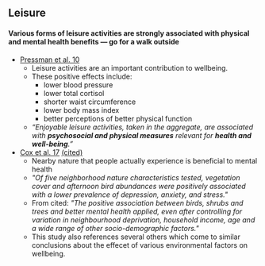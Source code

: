 ## Leisure

#### Various forms of leisure activities are strongly associated with physical and mental health benefits — go for a walk outside

*   [Pressman et al. 10](https://www.ncbi.nlm.nih.gov/pmc/articles/PMC2863117/)
    *   Leisure activities are an important contribution to wellbeing.
    *   These positive effects include:
        *   lower blood pressure
        *   lower total cortisol
        *   shorter waist circumference
        *   lower body mass index
        *   better perceptions of better physical function
    *   _“Enjoyable leisure activities, taken in the aggregate, are associated with **psychosocial and physical measures** relevant for **health and well-being**.”_
* [Cox et al. 17](https://academic.oup.com/bioscience/article/67/2/147/2900179) [(cited)](https://www.sciencedaily.com/releases/2017/02/170225102113.htm)
   * Nearby nature that people actually experience is beneficial to mental health
   * *"Of five neighborhood nature characteristics tested, vegetation cover and afternoon bird abundances were positively associated with a lower prevalence of depression, anxiety, and stress."*
   * From cited: *"The positive association between birds, shrubs and trees and better mental health applied, even after controlling for variation in neighbourhood deprivation, household income, age and a wide range of other socio-demographic factors."*
   * This study also references several others which come to similar conclusions about the effecet of various environmental factors on wellbeing.
   
